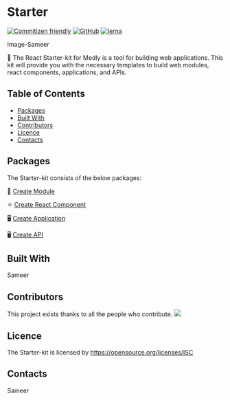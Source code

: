 # Starter

[![Commitizen friendly](https://img.shields.io/badge/commitizen-friendly-brightgreen.svg)](http://commitizen.github.io/cz-cli/)
[![GitHub](https://img.shields.io/github/license/medly/medly-components)](https://github.com/medly/medly-components/blob/master/LICENSE)
[![lerna](https://img.shields.io/badge/maintained%20with-lerna-cc00ff.svg)](https://lerna.js.org/)

Image-Sameer

🚀 The React Starter-kit for Medly is a tool for building web applications. This kit will provide you with the necessary templates to build web modules, react components, applications, and APIs.

## Table of Contents
- [Packages](#packages)
- [Built With](#built-with)
- [Contributors](#contributors)
- [Licence](#licence)
- [Contacts](#contacts)

## Packages
The Starter-kit consists of the below packages:

🧩 [Create Module](https://github.com/medly/starter/tree/master/packages/module)

⚛️ [Create React Component](https://github.com/medly/starter/tree/master/packages/component)

🖥️ [Create Application](https://github.com/medly/starter/tree/master/packages/app)

🖥️ [Create API](https://github.com/medly/starter/tree/master/packages/api)

## Built With
Sameer

## Contributors

This project exists thanks to all the people who contribute.
<a href="https://github.com/medly/starter/graphs/contributors">
  <img src="https://contrib.rocks/image?repo=medly/starter" />
</a>

## Licence
The Starter-kit is licensed by https://opensource.org/licenses/ISC 

## Contacts
Sameer

